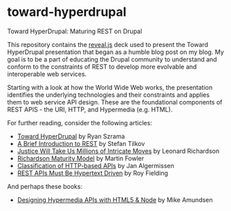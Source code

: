 toward-hyperdrupal
==================

Toward HyperDrupal: Maturing REST on Drupal

This repository contains the [reveal.js](https://github.com/hakimel/reveal.js) deck
used to present the Toward HyperDrupal presentation that began as a humble blog post
on my blog. My goal is to be a part of educating the Drupal community to understand
and conform to the constraints of REST to develop more evolvable and interoperable
web services.

Starting with a look at how the World Wide Web works, the presentation identifies
the underlying technologies and their constraints and applies them to web service
API design. These are the foundational components of REST APIS - the URI, HTTP,
and Hypermedia (e.g. HTML).

For further reading, consider the following articles:

- [Toward HyperDrupal](http://www.bywombats.com/blog/12-12-2012/toward-hyperdrupal) by Ryan Szrama
- [A Brief Introduction to REST](http://www.infoq.com/articles/rest-introduction) by Stefan Tilkov
- [Justice Will Take Us Millions of Intricate Moves](http://www.crummy.com/writing/speaking/2008-QCon/) by Leonard Richardson
- [Richardson Maturity Model](http://martinfowler.com/articles/richardsonMaturityModel.html) by Martin Fowler
- [Classification of HTTP-based APIs](http://nordsc.com/ext/classification_of_http_based_apis.html) by Jan Algermissen
- [REST APIs Must Be Hypertext Driven](http://roy.gbiv.com/untangled/2008/rest-apis-must-be-hypertext-driven) by Roy Fielding

And perhaps these books:

- [Designing Hypermedia APIs with HTML5 & Node](http://www.amazon.com/gp/product/1449306578/ref=as_li_ss_tl?ie=UTF8&camp=1789&creative=390957&creativeASIN=1449306578&linkCode=as2&tag=mamszr-20) by Mike Amundsen
